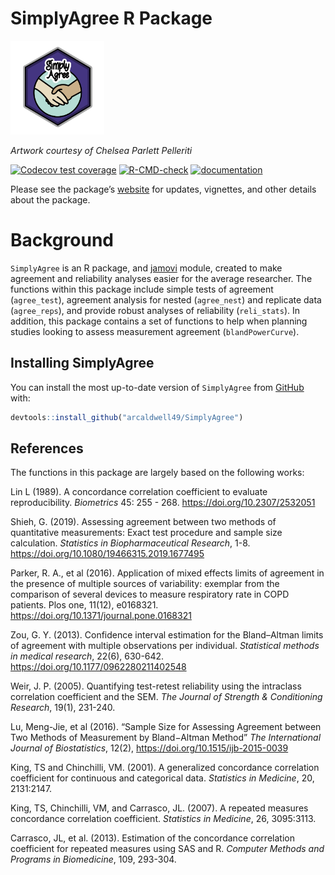 SimplyAgree R Package
================

<img src="https://raw.githubusercontent.com/arcaldwell49/SimplyAgree/master/images/sticker.png" width="150" height="150" />

*Artwork courtesy of Chelsea Parlett Pelleriti*

<!-- badges: start -->

[![Codecov test
coverage](https://codecov.io/gh/arcaldwell49/SimplyAgree/branch/master/graph/badge.svg)](https://codecov.io/gh/arcaldwell49/SimplyAgree?branch=master)
[![R-CMD-check](https://github.com/arcaldwell49/SimplyAgree/workflows/R-CMD-check/badge.svg)](https://github.com/arcaldwell49/SimplyAgree/actions)
[![documentation](https://img.shields.io/badge/website-active-blue)](https://aaroncaldwell.us/SimplyAgree/)
<!-- badges: end -->

Please see the package’s
[website](https://aaroncaldwell.us/SimplyAgree/) for updates, vignettes,
and other details about the package.

# Background

`SimplyAgree` is an R package, and [jamovi](https://www.jamovi.org/)
module, created to make agreement and reliability analyses easier for
the average researcher. The functions within this package include simple
tests of agreement (`agree_test`), agreement analysis for nested
(`agree_nest`) and replicate data (`agree_reps`), and provide robust
analyses of reliability (`reli_stats`). In addition, this package
contains a set of functions to help when planning studies looking to
assess measurement agreement (`blandPowerCurve`).

## Installing SimplyAgree

You can install the most up-to-date version of `SimplyAgree` from
[GitHub](https://github.com/arcaldwell49/SimplyAgree) with:

``` r
devtools::install_github("arcaldwell49/SimplyAgree")
```

## References

The functions in this package are largely based on the following works:

Lin L (1989). A concordance correlation coefficient to evaluate
reproducibility. *Biometrics* 45: 255 - 268.
<https://doi.org/10.2307/2532051>

Shieh, G. (2019). Assessing agreement between two methods of
quantitative measurements: Exact test procedure and sample size
calculation. *Statistics in Biopharmaceutical Research*, 1-8.
<https://doi.org/10.1080/19466315.2019.1677495>

Parker, R. A., et al (2016). Application of mixed effects limits of
agreement in the presence of multiple sources of variability: exemplar
from the comparison of several devices to measure respiratory rate in
COPD patients. Plos one, 11(12), e0168321.
<https://doi.org/10.1371/journal.pone.0168321>

Zou, G. Y. (2013). Confidence interval estimation for the Bland–Altman
limits of agreement with multiple observations per individual.
*Statistical methods in medical research*, 22(6), 630-642.
<https://doi.org/10.1177/0962280211402548>

Weir, J. P. (2005). Quantifying test-retest reliability using the
intraclass correlation coefficient and the SEM. *The Journal of Strength
& Conditioning Research*, 19(1), 231-240.

Lu, Meng-Jie, et al (2016). “Sample Size for Assessing Agreement between
Two Methods of Measurement by Bland−Altman Method” *The International
Journal of Biostatistics*, 12(2),
<https://doi.org/10.1515/ijb-2015-0039>

King, TS and Chinchilli, VM. (2001). A generalized concordance
correlation coefficient for continuous and categorical data. *Statistics
in Medicine*, 20, 2131:2147.

King, TS, Chinchilli, VM, and Carrasco, JL. (2007). A repeated measures
concordance correlation coefficient. *Statistics in Medicine*, 26,
3095:3113.

Carrasco, JL, et al. (2013). Estimation of the concordance correlation
coefficient for repeated measures using SAS and R. *Computer Methods and
Programs in Biomedicine*, 109, 293-304.

